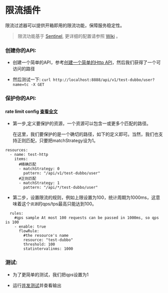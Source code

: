 # 限流插件
限流过滤器可以提供开箱即用的限流功能，保障服务稳定性。

> 限流功能基于 [Sentinel](https://github.com/alibaba/sentinel-golang), 更详细的配置请参照 [Wiki](https://sentinelguard.io/zh-cn/docs/introduction.html) 。



### 创建你的API:
- 创建一个简单的API，参考[创建一个简单的Http API](../../dubbogo/http/README.md)，然后我们获得了一个可访问的路径

- 然后测试一下: `curl http://localhost:8888/api/v1/test-dubbo/user?name=tc -X GET `

### 保护你的API:
#### rate limit config [查看全文](../../../pkg/filter/ratelimit/mock/config.yml)
- 第一步,定义要保护的资源，一个资源可以包含一或更多个匹配的路径。
  
  在这里，我们要保护的是一个确切的路径，如下的定义即可。当然，我们也支持正则匹配，只要把matchStrategy设为1。
```
resources:
  - name: test-http
    items:
      #精确匹配
      - matchStrategy: 0
        pattern: "/api/v1/test-dubbo/user"
      #正则匹配
      - matchStrategy: 1
        pattern: "/api/*/test-dubbo/user"
```

- 第二步，设置限流的规则，例如上限设置为100，统计周期为1000ms，这意味着这个`资源`的qps/tps最高只能达到100。
```
  rules:
    #qps sample At most 100 requests can be passed in 1000ms, so qps is 100
    - enable: true
      flowRule:
        #the resource's name
        resource: "test-dubbo"
        threshold: 100
        statintervalinms: 1000
```

### 测试:

- 为了更简单的测试，我们把qps设置为1

- 运行[并发测试](test.go)并查看输出